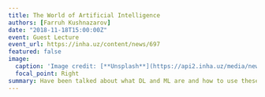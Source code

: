 ```yaml
---
title: The World of Artificial Intelligence
authors: [Farruh Kushnazarov]
date: "2018-11-18T15:00:00Z"
event: Guest Lecture
event_url: https://inha.uz/content/news/697
featured: false
image:
  caption: 'Image credit: [**Unsplash**](https://api2.inha.uz/media/news/17-720.jpg)'
  focal_point: Right
summary: Have been talked about what DL and ML are and how to use these technologies in the interests of contemporary life. And also about artificial neural networks based on CNN (Convolutional NN) and RNN (Recurrent NN) technologies, etc.
---
```

